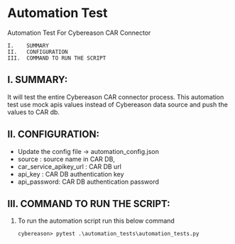 # Automation Test

Automation Test For Cybereason CAR Connector
```
I.    SUMMARY
II.   CONFIGURATION
III.  COMMAND TO RUN THE SCRIPT
```
I. SUMMARY:
-----------------------------------------------------------------
It will test the entire Cybereason CAR connector process.
This automation test use mock apis values instead of Cybereason data source 
and push the values to CAR db.


II. CONFIGURATION:
-----------------------------------------------------------------
- Update the config file -> automation_config.json
-   source : source name in CAR DB,
-    car_service_apikey_url : CAR DB url
-   api_key : CAR DB authentication key
-   api_password: CAR DB authentication password

III. COMMAND TO RUN THE SCRIPT:
-----------------------------------------------------------------

1. To run the automation script run this below command


   `cybereason> pytest .\automation_tests\automation_tests.py`
